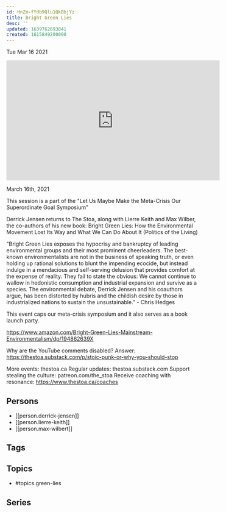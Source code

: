 ```yaml
---
id: HnZm-fYdb9Qlu1QkBbjYz
title: Bright Green Lies
desc: ''
updated: 1639762693841
created: 1615849200000
---
```





Tue Mar 16 2021

<iframe width="560" height="315" src="https://www.youtube.com/embed/-wsVbN8r2AM" title="Bright Green Lies w/ Derrick Jensen, Lierre Keith, and Max Wilbert" frameborder="0" allow="accelerometer; autoplay; clipboard-write; encrypted-media; gyroscope; picture-in-picture" allowfullscreen ></iframe>

March 16th, 2021

This session is a part of the "Let Us Maybe Make the Meta-Crisis Our Superordinate Goal Symposium"

Derrick Jensen returns to The Stoa, along with Lierre Keith and Max Wilber, the co-authors of his new book: Bright Green Lies: How the Environmental Movement Lost Its Way and What We Can Do About It (Politics of the Living)

"Bright Green Lies exposes the hypocrisy and bankruptcy of leading environmental groups and their most prominent cheerleaders. The best-known environmentalists are not in the business of speaking truth, or even holding up rational solutions to blunt the impending ecocide, but instead indulge in a mendacious and self-serving delusion that provides comfort at the expense of reality. They fail to state the obvious: We cannot continue to wallow in hedonistic consumption and industrial expansion and survive as a species. The environmental debate, Derrick Jensen and his coauthors argue, has been distorted by hubris and the childish desire by those in industrialized nations to sustain the unsustainable.” - Chris Hedges

This event caps our meta-crisis symposium and it also serves as a book launch party.

https://www.amazon.com/Bright-Green-Lies-Mainstream-Environmentalism/dp/194862639X

Why are the YouTube comments disabled? Answer: https://thestoa.substack.com/p/stoic-punk-or-why-you-should-stop

More events: thestoa.ca
Regular updates: thestoa.substack.com
Support stealing the culture: patreon.com/the_stoa
Receive coaching with resonance: https://www.thestoa.ca/coaches

## Persons

- [[person.derrick-jensen]]
- [[person.lierre-keith]]
- [[person.max-wilbert]]

## Tags



## Topics

- #topics.green-lies

## Series



